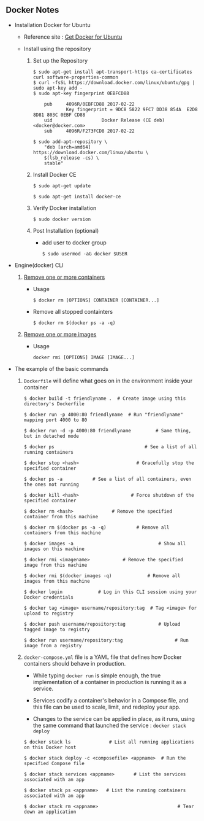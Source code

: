 ## Docker Notes

* Installation Docker for Ubuntu
    * Reference site : [Get Docker for Ubuntu](https://docs.docker.com/engine/installation/linux/ubuntu/)

    * Install using the repository
        1. Set up the Repository
            ```
            $ sudo apt-get install apt-transport-https ca-certificates curl software-properties-common
            $ curl -fsSL https://download.docker.com/linux/ubuntu/gpg | sudo apt-key add -
            $ sudo apt-key fingerprint 0EBFCD88

                pub     4096R/0EBFCD88 2017-02-22
                        Key fingerprint = 9DC8 5822 9FC7 DD38 854A  E2D8 8D81 803C 0EBF CD88
                uid                  Docker Release (CE deb) <docker@docker.com>
                sub     4096R/F273FCD8 2017-02-22

            $ sudo add-apt-repository \
                "deb [arch=amd64] https://download.docker.com/linux/ubuntu \
                $(lsb_release -cs) \
                stable"

            ```

        2. Install Docker CE
            ```
            $ sudo apt-get update

            $ sudo apt-get install docker-ce
            ```

        3. Verify Docker installation

            `$ sudo docker version`

        4. Post Installation (optional)

            * add user to docker group

                `$ sudo usermod -aG docker $USER`
            
* Engine(docker) CLI

    1. [Remove one or more containers](https://docs.docker.com/engine/reference/commandline/rm/)
        * Usage

            `$ docker rm [OPTIONS] CONTAINER [CONTAINER...]`
    
        * Remove all stopped containters

            `$ docker rm $(docker ps -a -q)`

    2. [Remove one or more images](https://docs.docker.com/engine/reference/commandline/rmi/)
        * Usage

            `docker rmi [OPTIONS] IMAGE [IMAGE...]`



* The example of the basic commands

    1.  `Dockerfile` will define what goes on in the environment inside your container  

        ```
        $ docker build -t friendlyname .  # Create image using this directory's Dockerfile
        
        $ docker run -p 4000:80 friendlyname  # Run "friendlyname" mapping port 4000 to 80
        
        $ docker run -d -p 4000:80 friendlyname         # Same thing, but in detached mode
        
        $ docker ps                                 # See a list of all running containers
        
        $ docker stop <hash>                     # Gracefully stop the specified container
        
        $ docker ps -a           # See a list of all containers, even the ones not running
        
        $ docker kill <hash>                   # Force shutdown of the specified container
        
        $ docker rm <hash>              # Remove the specified container from this machine
        
        $ docker rm $(docker ps -a -q)           # Remove all containers from this machine
        
        $ docker images -a                               # Show all images on this machine
        
        $ docker rmi <imagename>            # Remove the specified image from this machine
        
        $ docker rmi $(docker images -q)             # Remove all images from this machine
        
        $ docker login             # Log in this CLI session using your Docker credentials
        
        $ docker tag <image> username/repository:tag  # Tag <image> for upload to registry
        
        $ docker push username/repository:tag            # Upload tagged image to registry
        
        $ docker run username/repository:tag                   # Run image from a registry

        ```

    2. `docker-compose.yml` file is a YAML file that defines how Docker containers should behave in production.

        * While typing `docker run` is simple enough, the true implementation of a container in production is running it as a service.

        * Services codify a container's behavior in a Compose file, and this file can be used to scale, limit, and redeploy your app.

        * Changes to the service can be applied in place, as it runs, using the same command that launched the service : `docker stack deploy`

        ```
        $ docker stack ls              # List all running applications on this Docker host
        
        $ docker stack deploy -c <composefile> <appname>  # Run the specified Compose file
        
        $ docker stack services <appname>       # List the services associated with an app
        
        $ docker stack ps <appname>   # List the running containers associated with an app
        
        $ docker stack rm <appname>                             # Tear down an application

        ```

        